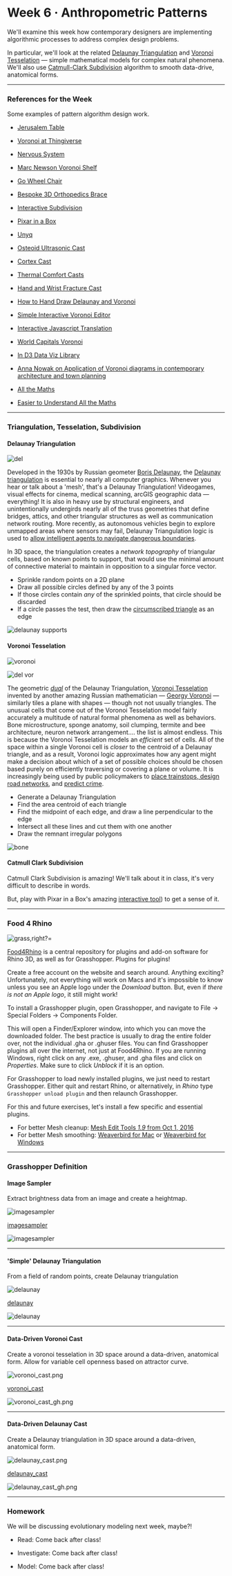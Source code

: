 # Week 6 · Anthropometric Patterns

We'll examine this week how contemporary designers are implementing algorithmic processes to address complex design problems.

In particular, we'll look at the related [Delaunay Triangulation](https://en.wikipedia.org/wiki/Delaunay_triangulation) and [Voronoi Tesselation](https://en.wikipedia.org/wiki/Voronoi_diagram) — simple mathematical models for complex natural phenomena. We'll also use [Catmull-Clark Subdivision](https://en.wikipedia.org/wiki/Catmull–Clark_subdivision_surface) algorithm to smooth data-drive, anatomical forms.

-----

### References for the Week

Some examples of pattern algorithm design work.

- [Jerusalem Table](https://www.core77.com/projects/39363/Jerusalem-Tables)
- [Voronoi at Thingiverse](https://www.thingiverse.com/search?q=voronoi)
- [Nervous System](https://n-e-r-v-o-u-s.com/projects/)
- [Marc Newson Voronoi Shelf](http://marc-newson.com/voronoi-shelf/)
- [Go Wheel Chair](http://layerdesign.com/projects/go/)
- [Bespoke 3D Orthopedics Brace](https://www.youtube.com/watch?v=OGRkNexY3N8)
- [Interactive Subdivision](https://www.khanacademy.org/partner-content/pixar/modeling-character/modeling-subdivision/p/interactive-subdivision-in-3d)
- [Pixar in a Box](https://www.khanacademy.org/partner-content/pixar)

- [Unyq](http://unyq.com/en-us/us/)
- [Osteoid Ultrasonic Cast](https://competition.adesignaward.com/design.php?ID=34151)
- [Cortex Cast](http://www.evilldesign.com/cortex)
- [Thermal Comfort Casts](https://3dprint.com/192877/3d-printed-cast-thermal-comfort/)
- [Hand and Wrist Fracture Cast](http://www.machiningnews.com/2017/06/real-world-test-of-3d-printed-cast-for-hand-fracture/)

- [How to Hand Draw Delaunay and Voronoi](http://765.blogspot.com/2009/09/how-to-draw-voronoi-diagram.html)
- [Simple Interactive Voronoi Editor](http://www.sygreer.com/projects/voronoi/)
- [Interactive Javascript Translation](http://paperjs.org/examples/voronoi/)
- [World Capitals Voronoi](https://www.jasondavies.com/maps/voronoi/capitals/)
- [In D3 Data Viz Library](https://github.com/d3/d3-delaunay)
- [Anna Nowak on Application of Voronoi diagrams in contemporary architecture and town planning](https://yadda.icm.edu.pl/baztech/element/bwmeta1.element.baztech-5259df1a-e1f7-442f-a68c-10c0c2b35c96/c/chmot62_06.pdf)

- [All the Maths](http://cgl.uni-jena.de/pub/Workshops/WebHome/cgl12new.pdf)
- [Easier to Understand All the Maths](https://meemoo.org/blog/2014-07-14-noflo-geometry)

-----

### Triangulation, Tesselation, Subdivision


#### Delaunay Triangulation

![del](https://i.pinimg.com/originals/76/c1/a2/76c1a2a0222ff50861797b6152db8aa2.jpg)

Developed in the 1930s by Russian geometer [Boris Delaunay](https://en.wikipedia.org/wiki/Boris_Delaunay), the [Delaunay triangulation](https://en.wikipedia.org/wiki/Delaunay_triangulation) is essential to nearly all computer graphics. Whenever you hear or talk about a 'mesh', that's a Delaunay Triangulation! Videogames, visual effects for cinema, medical scanning, arcGIS geographic data — everything! It is also in heavy use by structural engineers, and unintentionally undergirds nearly all of the truss geometries that define bridges, attics, and other triangular structures as well as communication network routing. More recently, as autonomous vehicles begin to explore unmapped areas where sensors may fail, Delaunay Triangulation logic is used to [allow intelligent agents to navigate dangerous boundaries](https://en.wikipedia.org/wiki/Constrained_Delaunay_triangulation). 

In 3D space, the triangulation creates a *network topography* of triangular cells, based on known points to support, that would use the minimal amount of connective material to maintain in opposition to a singular force vector.

- Sprinkle random points on a 2D plane
- Draw all possible circles defined by any of the 3 points
- If those circles contain *any* of the sprinkled points, that circle should be discarded
- If a circle passes the test, then draw the [circumscribed triangle](https://en.wikipedia.org/wiki/Circumscribed_circle) as an edge

![delaunay supports](http://codingcity.org/wp-content/uploads/2015/07/renderingplaza2.jpg)


#### Voronoi Tesselation

![voronoi](http://datagenetics.com/blog/may12017/anim2.gif)

![del vor](http://meemoo.org/images/delaunay_voronoi_dual.gif)

The geometric [*dual*](https://en.wikipedia.org/wiki/Dual_polyhedron) of the Delaunay Triangulation, [Voronoi Tesselation](https://en.wikipedia.org/wiki/Voronoi_diagram) invented by another amazing Russian mathematician — [Georgy Voronoi](https://en.wikipedia.org/wiki/Georgy_Voronoy) — similarly tiles a plane with shapes — though not not usually triangles. The unusual cells that come out of the Voronoi Tesselation model fairly accurately a multitude of natural formal phenomena as well as behaviors. Bone microstructure, sponge anatomy, soil clumping, termite and bee architecture, neuron network arrangement.... the list is almost endless. This is because the Voronoi Tesselation models an *efficient* set of cells. All of the space within a single Voronoi cell is *closer* to the centroid of a Delaunay triangle, and as a result, Voronoi logic approximates how any agent might make a decision about which of a set of possible choices should be chosen based purely on efficiently traversing or covering a plane or volume. It is increasingly being used by public policymakers to [place trainstops, design road networks](http://datagenetics.com/blog/may12017/index.html), and [predict crime](https://www.tandfonline.com/doi/abs/10.1080/00330124.2017.1288578?scroll=top&needAccess=true&journalCode=rtpg20).

- Generate a Delaunay Triangulation
- Find the area centroid of each triangle
- Find the midpoint of each edge, and draw a line perpendicular to the edge
- Intersect all these lines and cut them with one another
- Draw the remnant irregular polygons

![bone](https://afinemesh.files.wordpress.com/2014/04/printed-voronoi.jpg)

#### Catmull Clark Subdivision

Catmull Clark Subdivision is amazing! We'll talk about it in class, it's very difficult to describe in words.

But, play with Pixar in a Box's amazing [interactive tool](https://www.khanacademy.org/partner-content/pixar/modeling-character/modeling-subdivision/p/interactive-subdivision-in-3d)) to get a sense of it.

-----

### Food 4 Rhino

![grass,right?](rhino.gif)=

[Food4Rhino](www.food4rhino.com) is a central repository for plugins and add-on software for Rhino 3D, as well as for Grasshopper. Plugins for plugins! 

Create a free account on the website and search around. Anything exciting? Unfortunately, not everything will work on Macs and it's impossible to know unless you see an Apple logo under the *Download* button. But, even if *there is not an Apple logo*, it still might work!

To install a Grasshopper plugin, open Grasshopper, and navigate to File -> Special Folders -> Components Folder.

This will open a Finder/Explorer window, into which you can move the downloaded folder. The best practice is usually to drag the entire folder over, not the individual .gha or .ghuser files. You can find Grasshopper plugins all over the internet, not just at Food4Rhino. If you are running Windows, right click on any .exe, .ghuser, and .gha files and click on *Properties*. Make sure to click *Unblock* if it is an option.

For Grasshopper to load newly installed plugins, we just need to restart Grasshopper. Either quit and restart Rhino, or alternatively, in *Rhino* type `Grasshopper unload plugin` and then relaunch Grasshopper.

For this and future exercises, let's install a few specific and essential plugins.

- For better Mesh cleanup: [Mesh Edit Tools *1.9* from Oct 1, 2016](https://www.food4rhino.com/app/meshedit)
- For better Mesh smoothing: [Weaverbird for Mac](http://www.giuliopiacentino.com/get-wb-no-admin/) or [Weaverbird for Windows](http://www.giuliopiacentino.com/get-wb/)

-----

### Grasshopper Definition


#### Image Sampler

Extract brightness data from an image and create a heightmap.

![imagesampler](imagesampler.png)

[imagesampler](imagesampler.gh)

![imagesampler](imagesampler_gh.png)

-----

#### 'Simple' Delaunay Triangulation

From a field of random points, create Delaunay triangulation

![delaunay](delaunay.png)

[delaunay](delaunay.gh)

![delaunay](delaunay_gh.png)

-----

#### Data-Driven Voronoi Cast

Create a voronoi tesselation in 3D space around a data-driven, anatomical form. Allow for variable cell openness based on attractor curve.

![voronoi_cast.png](voronoi_cast.png)

[voronoi_cast](voronoi_cast.gh)

![voronoi_cast_gh.png](voronoi_cast_gh.png)

-----

#### Data-Driven Delaunay Cast

Create a Delaunay triangulation in 3D space around a data-driven, anatomical form.

![delaunay_cast.png](delaunay_cast.png)

[delaunay_cast](delaunay_cast.gh)

![delaunay_cast_gh.png](delaunay_cast_gh.png)

-----

### Homework

We will be discussing evolutionary modeling next week, maybe?!

- Read: Come back after class! 

- Investigate: Come back after class! 

- Model: Come back after class! 